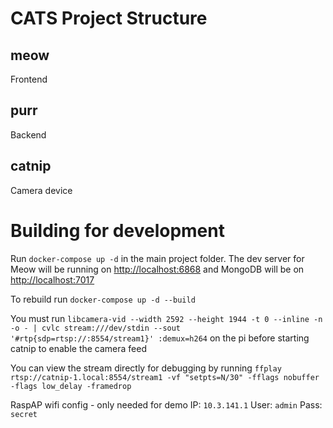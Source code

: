 # CATS Project Structure

## meow
Frontend

## purr
Backend

## catnip
Camera device


# Building for development
Run `docker-compose up -d` in the main project folder. The dev server for Meow will be running on [http://localhost:6868](http://localhost:6868) and MongoDB will be on [http://localhost:7017](http://localhost:7017)

To rebuild run `docker-compose up -d --build`

You must run `libcamera-vid --width 2592 --height 1944 -t 0 --inline -n -o - | cvlc stream:///dev/stdin --sout '#rtp{sdp=rtsp://:8554/stream1}' :demux=h264` on the pi before starting catnip to enable the camera feed

You can view the stream directly for debugging by running `ffplay rtsp://catnip-1.local:8554/stream1 -vf "setpts=N/30" -fflags nobuffer -flags low_delay -framedrop`

RaspAP wifi config - only needed for demo
IP: `10.3.141.1`
User: `admin` 
Pass: `secret`
